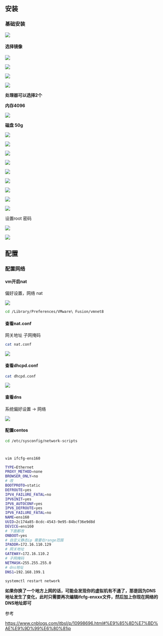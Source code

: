 







## 安装



### 基础安装



![](https://raw.githubusercontent.com/imattdu/img/main/img/202202191304491.png)













#### 选择镜像



![](https://raw.githubusercontent.com/imattdu/img/main/img/202202191306870.png)













![](https://raw.githubusercontent.com/imattdu/img/main/img/202202191309098.png)





















![](https://raw.githubusercontent.com/imattdu/img/main/img/202202191319105.png)











![](https://raw.githubusercontent.com/imattdu/img/main/img/202202191320034.png)











**处理器可以选择2个**

**内存4096**





![](https://raw.githubusercontent.com/imattdu/img/main/img/202202191324100.png)





**磁盘 50g**



![](https://raw.githubusercontent.com/imattdu/img/main/img/202202191324443.png)









![](https://raw.githubusercontent.com/imattdu/img/main/img/202202191325401.png)











![](https://raw.githubusercontent.com/imattdu/img/main/img/202202191326882.png)









![](https://raw.githubusercontent.com/imattdu/img/main/img/202202191327100.png)









![](https://raw.githubusercontent.com/imattdu/img/main/img/202202191327137.png)









![](https://raw.githubusercontent.com/imattdu/img/main/img/202202191328827.png)







![](https://raw.githubusercontent.com/imattdu/img/main/img/202202191329219.png)









![](https://raw.githubusercontent.com/imattdu/img/main/img/202202191329727.png)







![](https://raw.githubusercontent.com/imattdu/img/main/img/202202191330347.png)





设置root 密码



![](https://raw.githubusercontent.com/imattdu/img/main/img/202202191331477.png)







![](https://raw.githubusercontent.com/imattdu/img/main/img/202202191331892.png)







## 配置

### 配置网络

#### vm开启nat

偏好设置，网络 nat



![](https://raw.githubusercontent.com/imattdu/img/main/img/202202191521087.png)









```sh
cd /Library/Preferences/VMware\ Fusion/vmnet8

```

#### 查看nat.conf 

网关地址 子网掩码



```sh
cat nat.conf

```







![](https://raw.githubusercontent.com/imattdu/img/main/img/202202191524417.png)



#### 查看dhcpd.conf



```sh
cat dhcpd.conf
```







![](https://raw.githubusercontent.com/imattdu/img/main/img/202202191527630.png)





#### 查看dns



系统偏好设置 -> 网络

![](https://raw.githubusercontent.com/imattdu/img/main/img/202202191529306.png)







#### 配置centos



```sh
cd /etc/sysconfig/network-scripts



vim ifcfg-ens160
```



```sh
TYPE=Ethernet
PROXY_METHOD=none
BROWSER_ONLY=no
# 改
BOOTPROTO=static
DEFROUTE=yes
IPV4_FAILURE_FATAL=no
IPV6INIT=yes
IPV6_AUTOCONF=yes
IPV6_DEFROUTE=yes
IPV6_FAILURE_FATAL=no
NAME=ens160
UUID=2c174a85-8cdc-4543-9e95-84bcf36e9d8d
DEVICE=ens160
# 下面都改
ONBOOT=yes
# 自定义静态ip 需要在range范围
IPADDR=172.16.110.129
# 网关地址
GATEWAY=172.16.110.2
# 子网掩码
NETMASK=255.255.255.0
# dns地址
DNS1=192.168.199.1
```







```sh
systemctl restart network
```





**如果你换了一个地方上网的话，可能会发现你的虚拟机有不通了，那是因为DNS地址发生了变化，此时只需要再次编辑ifcfg-enxxx文件，然后加上你现在网络的DNS地址即可**



参考

https://www.cnblogs.com/itbsl/p/10998696.html#%E9%85%8D%E7%BD%AE%E9%9D%99%E6%80%81ip







